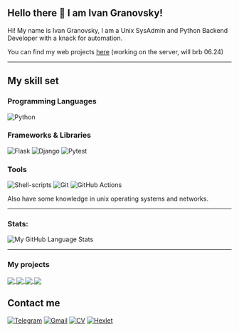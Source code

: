 ## Hello there 👋 I am Ivan Granovsky! 

Hi! My name is Ivan Granovsky, I am a Unix SysAdmin and Python Backend Developer with a knack for automation.

You can find my web projects [here](http://granovskydev.ru/) (working on the server, will brb 06.24)

----
## My skill set
### Programming Languages
![Python](https://img.shields.io/badge/Python-3776AB?style=for-the-badge&logo=python&logoColor=white)

### Frameworks & Libraries
![Flask](https://img.shields.io/badge/Flask-000000?style=for-the-badge&logo=flask&logoColor=white) 
![Django](https://img.shields.io/badge/Django-092E20?style=for-the-badge&logo=django&logoColor=white)
![Pytest](https://img.shields.io/badge/-pytest-blue?style=for-the-badge&logo=pytest&logoColor=white)

### Tools 
![Shell-scripts](https://img.shields.io/badge/Shell_Script-121011?style=for-the-badge&logo=gnu-bash&logoColor=white)
![Git](https://img.shields.io/badge/git-%23F05033.svg?style=for-the-badge&logo=git&logoColor=white)
![GitHub Actions](https://img.shields.io/badge/github%20actions-%232671E5.svg?style=for-the-badge&logo=githubactions&logoColor=white)

Also have some knowledge in unix operating systems and networks.


-------
### Stats:

![My GitHub Language Stats](https://github-readme-stats.vercel.app/api/top-langs/?username=Midnight95&langs_count=5&theme=blue-green&layout=compact)

-------
### My projects
<a href="https://github.com/Midnight95/brain-games">
  <img align="center" src="https://github-readme-stats.vercel.app/api/pin/?username=Midnight95&repo=brain-games&title_color=ffffff&text_color=c9cacb&icon_color=2bbc8a&bg_color=1d1f21" />
</a> 
<a href="https://github.com/Midnight95/difference-generator">
  <img align="center" src="https://github-readme-stats.vercel.app/api/pin/?username=Midnight95&repo=difference-generator&title_color=ffffff&text_color=c9cacb&icon_color=2bbc8a&bg_color=1d1f21" />
</a>  

<a href="https://github.com/Midnight95/page-analyzer">
  <img align="center" src="https://github-readme-stats.vercel.app/api/pin/?username=Midnight95&repo=page-analyzer&title_color=ffffff&text_color=c9cacb&icon_color=2bbc8a&bg_color=1d1f21" />
</a> 
<a href="https://github.com/Midnight95/python-project-52">
  <img align="center" src="https://github-readme-stats.vercel.app/api/pin/?username=Midnight95&repo=python-project-52&title_color=ffffff&text_color=c9cacb&icon_color=2bbc8a&bg_color=1d1f21" />
</a> 

## Contact me 
[![Telegram](https://img.shields.io/badge/-telegram-0088cc?style=flat&logo=telegram&logoColor=white)](https://t.me/XVIII_TheMoon)
[![Gmail](https://img.shields.io/badge/-Gmail-c14438?style=flat&logo=Gmail&logoColor=white)](mailto:ivanator666@gmail.com)
[![CV](https://img.shields.io/badge/CV-View%20Resume-blue.svg)](https://cv.hexlet.io/ru/resumes/2819)
[![Hexlet](https://img.shields.io/badge/Hexlet-profile-blue)](https://ru.hexlet.io/u/dudya_1945)
